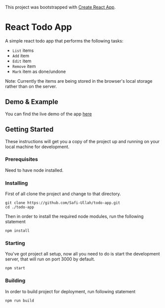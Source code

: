 This project was bootstrapped with [Create React App](https://github.com/facebookincubator/create-react-app).

# React Todo App

A simple react todo app that performs the following tasks:

* `List` items
* `Add` item
* `Edit` item
* `Remove` item
* `Mark` item as done/undone

Note: Currently the items are being stored in the browser's local storage rather than on the server.

## Demo & Example

You can find the live demo of the app [here](http://todolist-app-demo.herokuapp.com)

## Getting Started

These instructions will get you a copy of the project up and running on your local machine for development.

### Prerequisites

Need to have node installed.

### Installing

First of all clone the project and change to that directory.

```
git clone https://github.com/Safi-Ullah/todo-app.git
cd ./todo-app
```

Then in order to install the required node modules, run the following statement

```
npm install
```

### Starting

You've got project all setup, now all you need to do is start the development server, that will run on port 3000 by default.

```
npm start
```

### Building

In order to build project for deployment, run following statement

```
npm run build
```